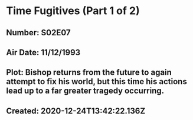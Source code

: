 # Time Fugitives (Part 1 of 2)
## Number: S02E07
## Air Date: 11/12/1993
## Plot: Bishop returns from the future to again attempt to fix his world, but this time his actions lead up to a far greater tragedy occurring.
## Created: 2020-12-24T13:42:22.136Z
